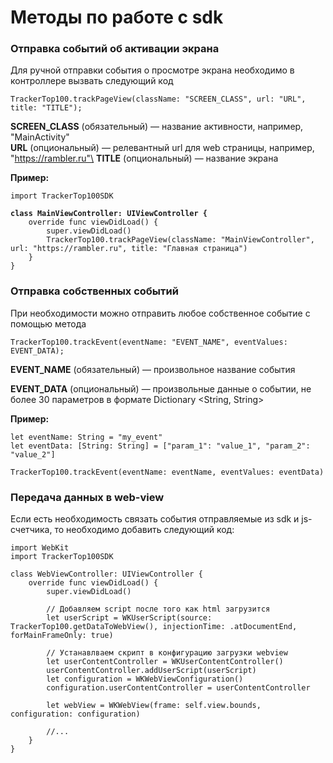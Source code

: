 # Методы по работе с sdk

### Отправка событий об активации экрана

Для ручной отправки события о просмотре экрана необходимо в контроллере вызвать следующий код

```
TrackerTop100.trackPageView(className: "SCREEN_CLASS", url: "URL", title: "TITLE");
```

**SCREEN\_CLASS** (обязательный) — название активности, например, "MainActivity"\
**URL** (опциональный) — релевантный url для web страницы, например, "https://rambler.ru"\
**TITLE** (опциональный) — название экрана

**Пример:**

<pre><code>import TrackerTop100SDK

<strong>class MainViewController: UIViewController {
</strong>    override func viewDidLoad() {
        super.viewDidLoad()
        TrackerTop100.trackPageView(className: "MainViewController", url: "https://rambler.ru", title: "Главная страница")
    }
}</code></pre>

### Отправка собственных событий

При необходимости можно отправить любое собственное событие с помощью метода

```
TrackerTop100.trackEvent(eventName: "EVENT_NAME", eventValues: EVENT_DATA);
```

**EVENT\_NAME** (обязательный) — произвольное название события

**EVENT\_DATA** (опциональный) — произвольные данные о событии, не более 30 параметров в формате Dictionary \<String, String>

**Пример:**

```
let eventName: String = "my_event"
let eventData: [String: String] = ["param_1": "value_1", "param_2": "value_2"]

TrackerTop100.trackEvent(eventName: eventName, eventValues: eventData)
```

### Передача данных в web-view

Если есть необходимость связать события отправляемые из sdk и js-счетчика, то необходимо добавить следующий код:

```
import WebKit
import TrackerTop100SDK

class WebViewController: UIViewController {
    override func viewDidLoad() {
        super.viewDidLoad()
        
        // Добавляем script после того как html загрузится
        let userScript = WKUserScript(source: TrackerTop100.getDataToWebView(), injectionTime: .atDocumentEnd, forMainFrameOnly: true)
        
        // Устанавлваем скрипт в конфигурацию загрузки webview
        let userContentController = WKUserContentController()
        userContentController.addUserScript(userScript)
        let configuration = WKWebViewConfiguration()
        configuration.userContentController = userContentController
        
        let webView = WKWebView(frame: self.view.bounds, configuration: configuration)
        
        //...
    }
}

```

